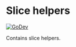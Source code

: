 # Slice helpers

[![GoDev](https://img.shields.io/static/v1?label=godev&message=reference&color=00add8)][godev]

[godev]: https://pkg.go.dev/github.com/gotidy/lib/collections/slice

Contains slice helpers.
